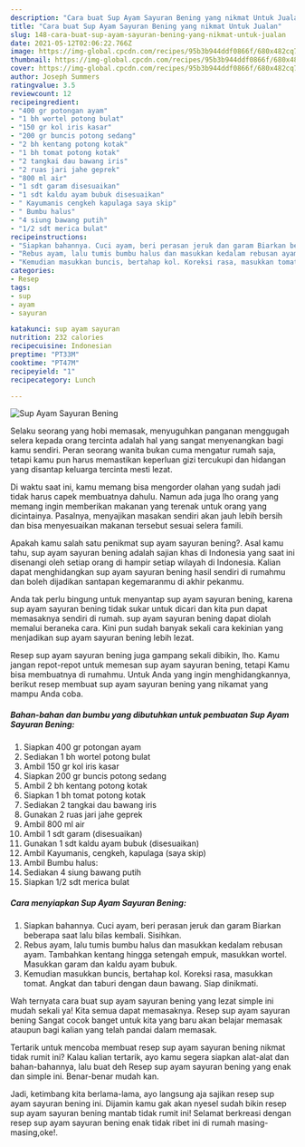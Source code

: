 ```yaml
---
description: "Cara buat Sup Ayam Sayuran Bening yang nikmat Untuk Jualan"
title: "Cara buat Sup Ayam Sayuran Bening yang nikmat Untuk Jualan"
slug: 148-cara-buat-sup-ayam-sayuran-bening-yang-nikmat-untuk-jualan
date: 2021-05-12T02:06:22.766Z
image: https://img-global.cpcdn.com/recipes/95b3b944ddf0866f/680x482cq70/sup-ayam-sayuran-bening-foto-resep-utama.jpg
thumbnail: https://img-global.cpcdn.com/recipes/95b3b944ddf0866f/680x482cq70/sup-ayam-sayuran-bening-foto-resep-utama.jpg
cover: https://img-global.cpcdn.com/recipes/95b3b944ddf0866f/680x482cq70/sup-ayam-sayuran-bening-foto-resep-utama.jpg
author: Joseph Summers
ratingvalue: 3.5
reviewcount: 12
recipeingredient:
- "400 gr potongan ayam"
- "1 bh wortel potong bulat"
- "150 gr kol iris kasar"
- "200 gr buncis potong sedang"
- "2 bh kentang potong kotak"
- "1 bh tomat potong kotak"
- "2 tangkai dau bawang iris"
- "2 ruas jari jahe geprek"
- "800 ml air"
- "1 sdt garam disesuaikan"
- "1 sdt kaldu ayam bubuk disesuaikan"
- " Kayumanis cengkeh kapulaga saya skip"
- " Bumbu halus"
- "4 siung bawang putih"
- "1/2 sdt merica bulat"
recipeinstructions:
- "Siapkan bahannya. Cuci ayam, beri perasan jeruk dan garam Biarkan beberapa saat lalu bilas kembali. Sisihkan."
- "Rebus ayam, lalu tumis bumbu halus dan masukkan kedalam rebusan ayam. Tambahkan kentang hingga setengah empuk, masukkan wortel. Masukkan garam dan kaldu ayam bubuk."
- "Kemudian masukkan buncis, bertahap kol. Koreksi rasa, masukkan tomat. Angkat dan taburi dengan daun bawang. Siap dinikmati."
categories:
- Resep
tags:
- sup
- ayam
- sayuran

katakunci: sup ayam sayuran 
nutrition: 232 calories
recipecuisine: Indonesian
preptime: "PT33M"
cooktime: "PT47M"
recipeyield: "1"
recipecategory: Lunch

---
```



![Sup Ayam Sayuran Bening](https://img-global.cpcdn.com/recipes/95b3b944ddf0866f/680x482cq70/sup-ayam-sayuran-bening-foto-resep-utama.jpg)

Selaku seorang yang hobi memasak, menyuguhkan panganan menggugah selera kepada orang tercinta adalah hal yang sangat menyenangkan bagi kamu sendiri. Peran seorang  wanita bukan cuma mengatur rumah saja, tetapi kamu pun harus memastikan keperluan gizi tercukupi dan hidangan yang disantap keluarga tercinta mesti lezat.

Di waktu  saat ini, kamu memang bisa mengorder olahan yang sudah jadi tidak harus capek membuatnya dahulu. Namun ada juga lho orang yang memang ingin memberikan makanan yang terenak untuk orang yang dicintainya. Pasalnya, menyajikan masakan sendiri akan jauh lebih bersih dan bisa menyesuaikan makanan tersebut sesuai selera famili. 



Apakah kamu salah satu penikmat sup ayam sayuran bening?. Asal kamu tahu, sup ayam sayuran bening adalah sajian khas di Indonesia yang saat ini disenangi oleh setiap orang di hampir setiap wilayah di Indonesia. Kalian dapat menghidangkan sup ayam sayuran bening hasil sendiri di rumahmu dan boleh dijadikan santapan kegemaranmu di akhir pekanmu.

Anda tak perlu bingung untuk menyantap sup ayam sayuran bening, karena sup ayam sayuran bening tidak sukar untuk dicari dan kita pun dapat memasaknya sendiri di rumah. sup ayam sayuran bening dapat diolah memalui beraneka cara. Kini pun sudah banyak sekali cara kekinian yang menjadikan sup ayam sayuran bening lebih lezat.

Resep sup ayam sayuran bening juga gampang sekali dibikin, lho. Kamu jangan repot-repot untuk memesan sup ayam sayuran bening, tetapi Kamu bisa membuatnya di rumahmu. Untuk Anda yang ingin menghidangkannya, berikut resep membuat sup ayam sayuran bening yang nikamat yang mampu Anda coba.

<!--inarticleads1-->

##### Bahan-bahan dan bumbu yang dibutuhkan untuk pembuatan Sup Ayam Sayuran Bening:

1. Siapkan 400 gr potongan ayam
1. Sediakan 1 bh wortel potong bulat
1. Ambil 150 gr kol iris kasar
1. Siapkan 200 gr buncis potong sedang
1. Ambil 2 bh kentang potong kotak
1. Siapkan 1 bh tomat potong kotak
1. Sediakan 2 tangkai dau bawang iris
1. Gunakan 2 ruas jari jahe geprek
1. Ambil 800 ml air
1. Ambil 1 sdt garam (disesuaikan)
1. Gunakan 1 sdt kaldu ayam bubuk (disesuaikan)
1. Ambil  Kayumanis, cengkeh, kapulaga (saya skip)
1. Ambil  Bumbu halus:
1. Sediakan 4 siung bawang putih
1. Siapkan 1/2 sdt merica bulat




<!--inarticleads2-->

##### Cara menyiapkan Sup Ayam Sayuran Bening:

1. Siapkan bahannya. Cuci ayam, beri perasan jeruk dan garam Biarkan beberapa saat lalu bilas kembali. Sisihkan.
1. Rebus ayam, lalu tumis bumbu halus dan masukkan kedalam rebusan ayam. Tambahkan kentang hingga setengah empuk, masukkan wortel. Masukkan garam dan kaldu ayam bubuk.
1. Kemudian masukkan buncis, bertahap kol. Koreksi rasa, masukkan tomat. Angkat dan taburi dengan daun bawang. Siap dinikmati.




Wah ternyata cara buat sup ayam sayuran bening yang lezat simple ini mudah sekali ya! Kita semua dapat memasaknya. Resep sup ayam sayuran bening Sangat cocok banget untuk kita yang baru akan belajar memasak ataupun bagi kalian yang telah pandai dalam memasak.

Tertarik untuk mencoba membuat resep sup ayam sayuran bening nikmat tidak rumit ini? Kalau kalian tertarik, ayo kamu segera siapkan alat-alat dan bahan-bahannya, lalu buat deh Resep sup ayam sayuran bening yang enak dan simple ini. Benar-benar mudah kan. 

Jadi, ketimbang kita berlama-lama, ayo langsung aja sajikan resep sup ayam sayuran bening ini. Dijamin kamu gak akan nyesel sudah bikin resep sup ayam sayuran bening mantab tidak rumit ini! Selamat berkreasi dengan resep sup ayam sayuran bening enak tidak ribet ini di rumah masing-masing,oke!.


